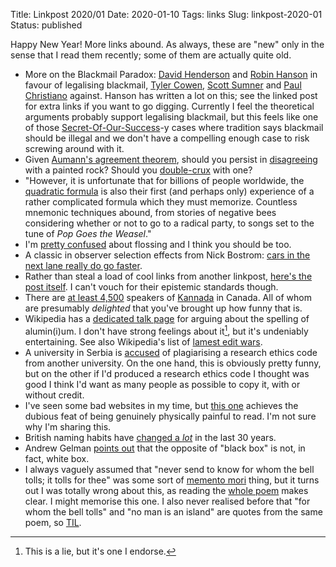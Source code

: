 Title: Linkpost 2020/01
Date: 2020-01-10
Tags: links
Slug: linkpost-2020-01
Status: published

Happy New Year! More links abound. As always, these are "new" only in the sense that I read them recently; some of them are actually quite old.

- More on the Blackmail Paradox: [David Henderson][henderson] and [Robin Hanson][hanson_blackmail] in favour of legalising blackmail, [Tyler Cowen][cowen], [Scott Sumner][sumner] and [Paul Christiano][christiano] against. Hanson has written a lot on this; see the linked post for extra links if you want to go digging. Currently I feel the theoretical arguments probably support legalising blackmail, but this feels like one of those [Secret-Of-Our-Success][secret]-y cases where tradition says blackmail should be illegal and we don't have a compelling enough case to risk screwing around with it.
- Given [Aumann's agreement theorem][aumann], should you persist in [disagreeing][disagree] with a painted rock? Should you [double-crux][] with one?
- "However, it is unfortunate that for billions of people worldwide, the [quadratic formula][quadratic] is also their first (and perhaps only) experience of a rather complicated formula which they must memorize. Countless mnemonic techniques abound, from stories of negative bees considering whether or not to go to a radical party, to songs set to the tune of *Pop Goes the Weasel*."
- I'm [pretty confused][flossing] about flossing and I think you should be too.
- A classic in observer selection effects from Nick Bostrom: [cars in the next lane really do go faster][faster].
- Rather than steal a load of cool links from another linkpost, [here's the post itself][fluxx]. I can't vouch for their epistemic standards though.
- There are [at least 4,500][kannada-canada] speakers of [Kannada][] in Canada. All of whom are presumably *delighted* that you've brought up how funny that is.
- Wikipedia has a [dedicated talk page][aluminium] for arguing about the spelling of alumin(i)um. I don't have strong feelings about it[^lie], but it's undeniably entertaining. See also Wikipedia's list of [lamest edit wars][lame].
- A university in Serbia is [accused][accused] of plagiarising a research ethics code from another university. On the one hand, this is obviously pretty funny, but on the other if I'd produced a research ethics code I thought was good I think I'd want as many people as possible to copy it, with or without credit.
- I've seen some bad websites in my time, but [this one][ugly] achieves the dubious feat of being genuinely physically painful to read. I'm not sure why I'm sharing this.
- British naming habits have [changed a *lot*][naming] in the last 30 years.
- Andrew Gelman [points out][gelman] that the opposite of "black box" is not, in fact, white box.
- I always vaguely assumed that "never send to know for whom the bell tolls; it tolls for thee" was some sort of [memento mori][mori] thing, but it turns out I was totally wrong about this, as reading the [whole poem][donne] makes clear. I might memorise this one. I also never realised before that "for whom the bell tolls" and "no man is an island" are quotes from the same poem, so [TIL][].

[TIL]: https://www.urbandictionary.com/define.php?term=TIL
[naming]: https://capx.co/britain-is-no-longer-a-nation-of-nigels/
[accused]: https://researchprofessionalnews.com/rr-news-europe-universities-2019-12-serbian-university-accused-of-plagiarising-ethics-code/
[mori]: https://en.wikipedia.org/wiki/Memento_mori
[donne]: https://web.cs.dal.ca/~johnston/poetry/island.html
[gelman]: https://statmodeling.stat.columbia.edu/2019/12/20/the-opposite-of-black-box-is-not-white-box-its/
[quadratic]: https://arxiv.org/pdf/1910.06709.pdf
[fluxx]: https://medium.com/fluxx-studio-notes/52-things-i-learned-in-2019-8ee483e6c816
[Kannada]: https://en.wikipedia.org/wiki/Kannada
[kannada-canada]: https://www12.statcan.gc.ca/census-recensement/2016/dp-pd/dt-td/Rp-eng.cfm?LANG=E&APATH=3&DETAIL=0&DIM=0&FL=A&FREE=0&GC=0&GID=0&GK=0&GRP=1&PID=110180&PRID=10&PTYPE=109445&S=0&SHOWALL=0&SUB=888&Temporal=2016,2017&THEME=118&VID=0&VNAMEE=&VNAMEF=
[aluminium]: https://en.wikipedia.org/wiki/Talk:Aluminium/Spelling
[lame]: https://en.wikipedia.org/wiki/Wikipedia:Lamest_edit_wars
[ugly]: http://www.applet-magic.com/samplemax4.htm
[henderson]: https://www.econlib.org/should-blackmail-be-legal/
[sumner]: https://www.econlib.org/against-blackmail/
[christiano]: https://sideways-view.com/2019/06/02/checkmate-on-blackmail/
[cowen]: https://marginalrevolution.com/marginalrevolution/2019/02/why-should-blackmail-be-illegal.html
[hanson_blackmail]: http://www.overcomingbias.com/2019/02/checkmate-on-blackmail.html
[secret]: http://scholars-stage.blogspot.com/2018/08/tradition-is-smarter-than-you-are.html
[aumann]: https://en.wikipedia.org/wiki/Aumann%27s_agreement_theorem
[double-crux]: https://www.lesswrong.com/posts/jrLkMFd88b4FRMwC6/don-t-double-crux-with-suicide-rock
[disagree]: http://www.overcomingbias.com/2007/01/disagree_with_s.html
[faster]: https://plus.maths.org/issue17/features/traffic/2pdf/index.html/op.pdf
[flossing]: https://www.lesswrong.com/posts/My8Wit9Aa49qDKpab/should-i-floss

[^lie]: This is a lie, but it's one I endorse.
